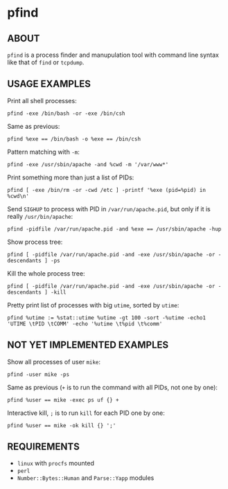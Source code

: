 pfind
=====

## ABOUT

`pfind` is a process finder and manupulation tool with command line syntax
like that of `find` or `tcpdump`.

## USAGE EXAMPLES

Print all shell processes:

	pfind -exe /bin/bash -or -exe /bin/csh

Same as previous:

	pfind %exe == /bin/bash -o %exe == /bin/csh

Pattern matching with `-m`:

	pfind -exe /usr/sbin/apache -and %cwd -m '/var/www*'

Print something more than just a list of PIDs:

	pfind [ -exe /bin/rm -or -cwd /etc ] -printf '%exe (pid=%pid) in %cwd\n'

Send `SIGHUP` to process with PID in `/var/run/apache.pid`,
but only if it is really `/usr/bin/apache`:

	pfind -pidfile /var/run/apache.pid -and %exe == /usr/sbin/apache -hup

Show process tree:

	pfind [ -pidfile /var/run/apache.pid -and -exe /usr/sbin/apache -or -descendants ] -ps

Kill the whole process tree:

	pfind [ -pidfile /var/run/apache.pid -and -exe /usr/sbin/apache -or -descendants ] -kill

Pretty print list of processes with big `utime`, sorted by `utime`:

	pfind %utime := %stat::utime %utime -gt 100 -sort -%utime -echo1 'UTIME \tPID \tCOMM' -echo '%utime \t%pid \t%comm'

## NOT YET IMPLEMENTED EXAMPLES

Show all processes of user `mike`:

	pfind -user mike -ps

Same as previous (`+` is to run the command with all PIDs, not one by one):

	pfind %user == mike -exec ps uf {} +

Interactive kill, `;` is to run `kill` for each PID one by one:

	pfind %user == mike -ok kill {} ';'

## REQUIREMENTS

* `linux` with `procfs` mounted
* `perl`
* `Number::Bytes::Human` and `Parse::Yapp` modules

